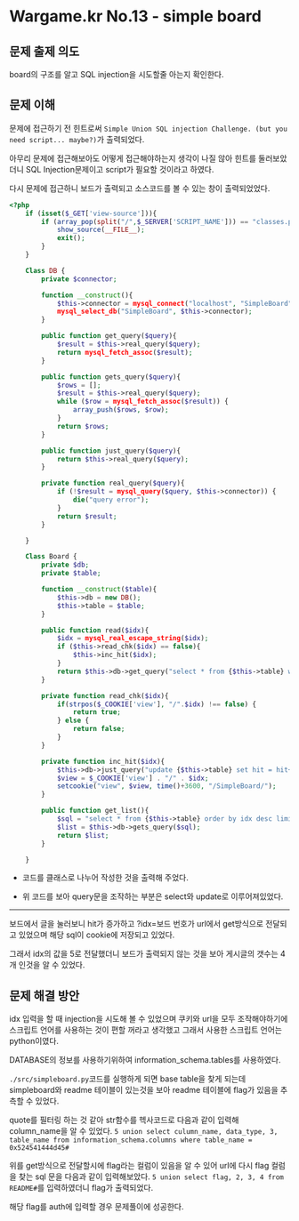 # Wargame.kr No.13 - simple board

## 문제 출제 의도
board의 구조를 알고 SQL injection을 시도할줄 아는지 확인한다.

## 문제 이해
문제에 접근하기 전 힌트로써 `Simple Union SQL injection Challenge. (but you need script... maybe?)`가 출력되었다.

아무리 문제에 접근해보아도 어떻게 접근해야하는지 생각이 나질 않아 힌트를 둘러보았더니 SQL Injection문제이고 script가 필요할 것이라고 하였다.

다시 문제에 접근하니 보드가 출력되고 소스코드를 볼 수 있는 창이 출력되었었다.

```php
<?php
    if (isset($_GET['view-source'])){
        if (array_pop(split("/",$_SERVER['SCRIPT_NAME'])) == "classes.php") {
            show_source(__FILE__);
            exit();
        }
    }

    Class DB {
        private $connector;

        function __construct(){
            $this->connector = mysql_connect("localhost", "SimpleBoard", "SimpleBoard_pz");
            mysql_select_db("SimpleBoard", $this->connector);
        }

        public function get_query($query){
            $result = $this->real_query($query);
            return mysql_fetch_assoc($result);
        }

        public function gets_query($query){
            $rows = [];
            $result = $this->real_query($query);
            while ($row = mysql_fetch_assoc($result)) {
                array_push($rows, $row);
            }
            return $rows;
        }

        public function just_query($query){
            return $this->real_query($query);
        }

        private function real_query($query){
            if (!$result = mysql_query($query, $this->connector)) {
                die("query error");
            }
            return $result;
        }

    }

    Class Board {
        private $db;
        private $table;

        function __construct($table){
            $this->db = new DB();
            $this->table = $table;
        }

        public function read($idx){
            $idx = mysql_real_escape_string($idx);
            if ($this->read_chk($idx) == false){
                $this->inc_hit($idx);
            }
            return $this->db->get_query("select * from {$this->table} where idx=$idx");
        }

        private function read_chk($idx){
            if(strpos($_COOKIE['view'], "/".$idx) !== false) {
                return true;
            } else {
                return false;
            }
        }

        private function inc_hit($idx){
            $this->db->just_query("update {$this->table} set hit = hit+1 where idx=$idx");
            $view = $_COOKIE['view'] . "/" . $idx;
            setcookie("view", $view, time()+3600, "/SimpleBoard/");
        }

        public function get_list(){
            $sql = "select * from {$this->table} order by idx desc limit 0,10";
            $list = $this->db->gets_query($sql);
            return $list;
        }

    }
```
- 코드를 클래스로 나누어 작성한 것을 출력해 주었다.

- 위 코드를 보아 query문을 조작하는 부분은 select와 update로 이루어져있었다.
-----
보드에서 글을 눌러보니 hit가 증가하고 ?idx=보드 번호가 url에서 get방식으로 전달되고 있었으며 해당 sql이 cookie에 저장되고 있었다.

그래서 idx의 값을 5로 전달했더니 보드가 출력되지 않는 것을 보아 게시글의 갯수는 4개 인것을 알 수 있었다.

## 문제 해결 방안
idx 입력을 할 때 injection을 시도해 볼 수 있었으며 쿠키와 url을 모두 조작해야하기에 스크립트 언어를 사용하는 것이 편할 꺼라고 생각했고 그래서 사용한 스크립트 언어는 python이였다.

DATABASE의 정보를 사용하기위하여 information_schema.tables를 사용하였다.

`./src/simpleboard.py`코드를 실행하게 되면 base table을 찾게 되는데 simpleboard와 readme 테이블이 있는것을 보아 readme 테이블에 flag가 있음을 추측할 수 있었다.

quote를 필터링 하는 것 같아 str함수를 헥사코드로 다음과 같이 입력해 column_name을 알 수 있었다.
`5 union select culumn_name, data_type, 3, table_name from information_schema.columns where table_name = 0x524541444d45#`

위를 get방식으로 전달할시에 flag라는 컬럼이 있음을 알 수 있어 url에 다시 flag 컬럼을 찾는 sql 문을 다음과 같이 입력해보았다.
`5 union select flag, 2, 3, 4 from README#`를 입력하였더니 flag가 출력되었다.

해당 flag를 auth에 입력할 경우 문제풀이에 성공한다.